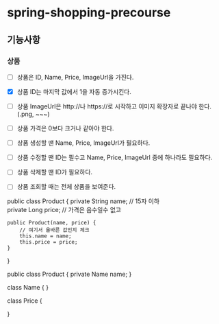 # spring-shopping-precourse

## 기능사항 

### 상품
- [ ] 상품은 ID, Name, Price, ImageUrl을 가진다.
- [x] 상품 ID는 마지막 값에서 1을 자동 증가시킨다.
- [ ] 상품 ImageUrl은 http://나 https://로 시작하고 이미지 확장자로 끝나야 한다. (.png, ~~~)
- [ ] 상품 가격은 0보다 크거나 같아야 한다.
- [ ] 상품 생성할 땐 Name, Price, ImageUrl가 필요하다.
- [ ] 상품 수정할 땐 ID는 필수고 Name, Price, ImageUrl 중에 하나라도 필요하다.
- [ ] 상품 삭제할 땐 ID가 필요하다.
- [ ] 상품 조회할 때는 전체 상품을 보여준다.




public class Product {
    private String name; // 15자 이하  
    private Long price; // 가격은 음수일수 없고
    
    public Product(name, price) {
        // 여기서 올바른 값인지 체크 
        this.name = name;
        this.price = price;
    }
}

public class Product {
    private Name name;
}

class Name {
}

class Price {
    
}